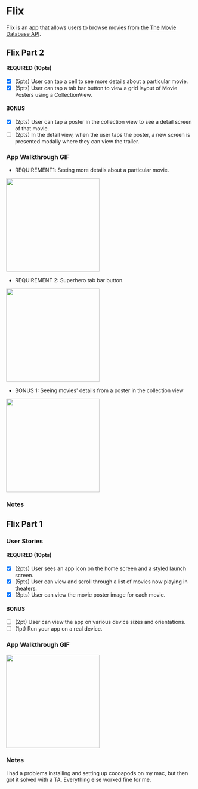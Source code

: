 # Flix
Flix is an app that allows users to browse movies from the [The Movie Database API](http://docs.themoviedb.apiary.io/#).


## Flix Part 2

#### REQUIRED (10pts)
- [x] (5pts) User can tap a cell to see more details about a particular movie.
- [x] (5pts) User can tap a tab bar button to view a grid layout of Movie Posters using a CollectionView.

#### BONUS
- [x] (2pts) User can tap a poster in the collection view to see a detail screen of that movie.
- [ ] (2pts) In the detail view, when the user taps the poster, a new screen is presented modally where they can view the trailer.

### App Walkthrough GIF
 - REQUIREMENT1: Seeing more details about a particular movie.
 
<img src="http://g.recordit.co/TY0eyNZL6L.gif" width=250><br>


- REQUIREMENT 2: Superhero tab bar button.

<img src="http://g.recordit.co/PH8hfSFOha.gif" width=250><br>


- BONUS 1: Seeing movies' details from a poster in the collection view

<img src="http://g.recordit.co/Kq7dfJp8DC.gif" width=250><br>


### Notes



## Flix Part 1

### User Stories

#### REQUIRED (10pts)
- [x] (2pts) User sees an app icon on the home screen and a styled launch screen.
- [x] (5pts) User can view and scroll through a list of movies now playing in theaters.
- [x] (3pts) User can view the movie poster image for each movie.

#### BONUS
- [ ] (2pt) User can view the app on various device sizes and orientations.
- [ ] (1pt) Run your app on a real device.

### App Walkthrough GIF
<img src="http://g.recordit.co/rpUFiAbnC5.gif" width=250><br>

### Notes
I had a problems installing and setting up cocoapods on my mac, but then got it solved with a TA. Everything else worked fine for me.
